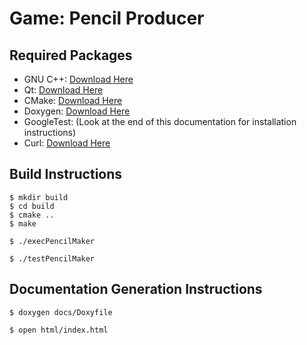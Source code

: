# Game: Pencil Producer


## Required Packages
- GNU C++: [Download Here](https://gcc.gnu.org/install/)
- Qt: [Download Here](https://www.qt.io/download)
- CMake: [Download Here](https://cmake.org/install)
- Doxygen: [Download Here](https://sourceforge.net/projects/doxygen/)
- GoogleTest: (Look at the end of this documentation for installation instructions)
- Curl: [Download Here](https://curl.haxx.se)


## Build Instructions
```
$ mkdir build
$ cd build
$ cmake .. 
$ make
```
```
$ ./execPencilMaker
```
```
$ ./testPencilMaker
```

## Documentation Generation Instructions
```
$ doxygen docs/Doxyfile
```
```
$ open html/index.html
````
